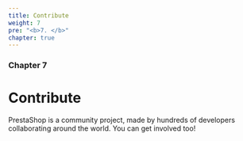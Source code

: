```yaml
---
title: Contribute
weight: 7
pre: "<b>7. </b>"
chapter: true
---
```


### Chapter 7

# Contribute

PrestaShop is a community project, made by hundreds of developers collaborating around the world. You can get involved too!
